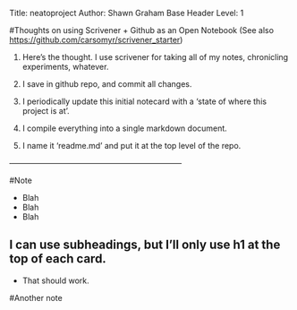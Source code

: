Title: neatoproject
Author: Shawn Graham
Base Header Level: 1

#Thoughts on using Scrivener + Github as an Open Notebook
(See also https://github.com/carsomyr/scrivener_starter)

1. Here’s the thought. I use scrivener for taking all of my notes, chronicling experiments, whatever. 

2. I save in github repo, and commit all changes.

3. I periodically update this initial notecard with a ‘state of where this project is at’.

4. I compile everything into a single markdown document.

5. I name it ‘readme.md’ and put it at the top level of the repo.



——————————————————————

#Note

+ Blah
+ Blah
+ Blah

## I can use subheadings, but I’ll only use h1 at the top of each card.
+ That should work.


#Another note
